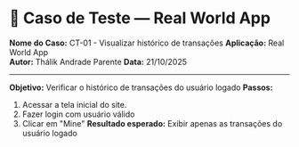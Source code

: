 # 🧾 Caso de Teste — Real World App

**Nome do Caso:** CT-01 - Visualizar histórico de transações
**Aplicação:** Real World App  
**Autor:** Thálik Andrade Parente
**Data:** 21/10/2025  

----

**Objetivo:** Verificar o histórico de transações do usuário logado
**Passos:**
1. Acessar a tela inicial do site.
2. Fazer login com usuário válido
3. Clicar em "Mine"
**Resultado esperado:** Exibir apenas as transações do usuário logado